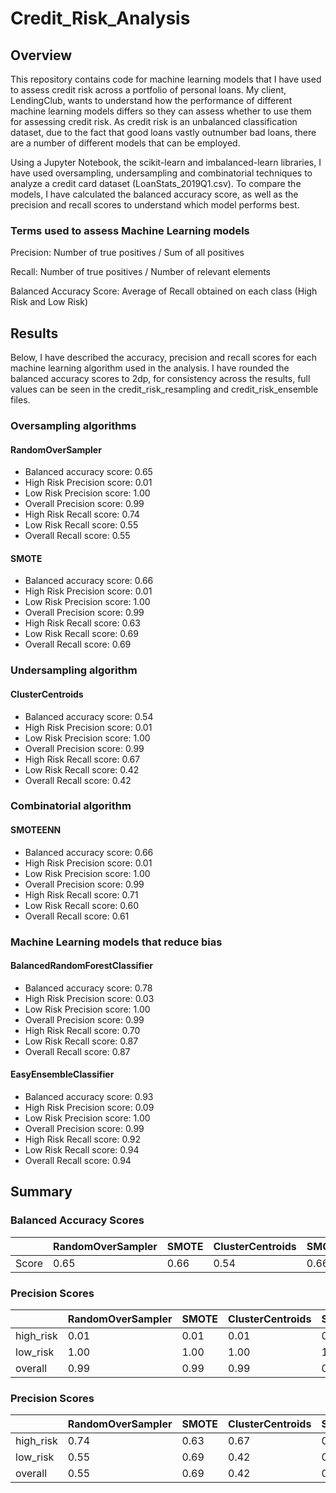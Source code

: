 # Credit_Risk_Analysis
## Overview
This repository contains code for machine learning models that I have used to assess credit risk across a portfolio of personal loans. My client, LendingClub, wants to understand how the performance of different machine learning models differs so they can assess whether to use them for assessing credit risk. As credit risk is an unbalanced classification dataset, due to the fact that good loans vastly outnumber bad loans, there are a number of different models that can be employed. 

Using a Jupyter Notebook, the scikit-learn and imbalanced-learn libraries, I have used oversampling, undersampling and combinatorial techniques to analyze a credit card dataset (LoanStats_2019Q1.csv). To compare the models, I have calculated the balanced accuracy score, as well as the precision and recall scores to understand which model performs best. 

### Terms used to assess Machine Learning models
Precision: Number of true positives / Sum of all positives

Recall: Number of true positives / Number of relevant elements

Balanced Accuracy Score: Average of Recall obtained on each class (High Risk and Low Risk)

## Results
Below, I have described the accuracy, precision and recall scores for each machine learning algorithm used in the analysis. I have rounded the balanced accuracy scores to 2dp, for consistency across the results, full values can be seen in the credit_risk_resampling and credit_risk_ensemble files. 

### Oversampling algorithms
#### RandomOverSampler
- Balanced accuracy score: 0.65
- High Risk Precision score: 0.01
- Low Risk Precision score: 1.00
- Overall Precision score: 0.99
- High Risk Recall score: 0.74
- Low Risk Recall score: 0.55
- Overall Recall score: 0.55

#### SMOTE
- Balanced accuracy score: 0.66
- High Risk Precision score: 0.01
- Low Risk Precision score: 1.00
- Overall Precision score: 0.99
- High Risk Recall score: 0.63
- Low Risk Recall score: 0.69
- Overall Recall score: 0.69

### Undersampling algorithm
#### ClusterCentroids
- Balanced accuracy score: 0.54
- High Risk Precision score: 0.01
- Low Risk Precision score: 1.00
- Overall Precision score: 0.99
- High Risk Recall score: 0.67
- Low Risk Recall score: 0.42
- Overall Recall score: 0.42

### Combinatorial algorithm
#### SMOTEENN
- Balanced accuracy score: 0.66
- High Risk Precision score: 0.01
- Low Risk Precision score: 1.00
- Overall Precision score: 0.99
- High Risk Recall score: 0.71
- Low Risk Recall score: 0.60
- Overall Recall score: 0.61

### Machine Learning models that reduce bias
#### BalancedRandomForestClassifier
- Balanced accuracy score: 0.78
- High Risk Precision score: 0.03
- Low Risk Precision score: 1.00
- Overall Precision score: 0.99
- High Risk Recall score: 0.70
- Low Risk Recall score: 0.87
- Overall Recall score: 0.87

#### EasyEnsembleClassifier
- Balanced accuracy score: 0.93
- High Risk Precision score: 0.09
- Low Risk Precision score: 1.00
- Overall Precision score: 0.99
- High Risk Recall score: 0.92
- Low Risk Recall score: 0.94
- Overall Recall score: 0.94

## Summary
### Balanced Accuracy Scores
|	|RandomOverSampler|SMOTE|ClusterCentroids|SMOTEENN|BalancedRandomForestClassifier|EasyEnsembleClassifier|
|------|-----|------|-------|-------|-------|-------|
|Score|0.65|0.66|0.54|0.66|0.78|0.93|

### Precision Scores
|	|RandomOverSampler|SMOTE|ClusterCentroids|SMOTEENN|BalancedRandomForestClassifier|EasyEnsembleClassifier|
|------|-----|------|-------|-------|-------|-------|
|high_risk|0.01|0.01|0.01|0.01|0.03|0.09|
|low_risk|1.00|1.00|1.00|1.00|1.00|1.00|
|overall|0.99|0.99|0.99|0.99|0.99|0.99|

### Precision Scores
|	|RandomOverSampler|SMOTE|ClusterCentroids|SMOTEENN|BalancedRandomForestClassifier|EasyEnsembleClassifier|
|------|-----|------|-------|-------|-------|-------|
|high_risk|0.74|0.63|0.67|0.71|0.70|0.92|
|low_risk|0.55|0.69|0.42|0.60|0.87|0.94|
|overall|0.55|0.69|0.42|0.61|0.87|0.94|
